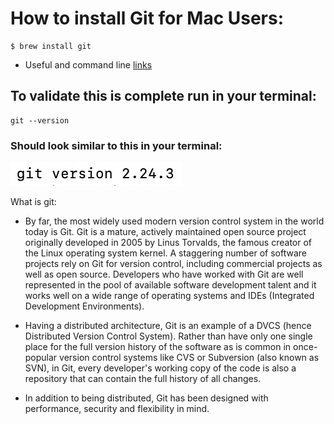 # How to install Git for Mac Users:

```
$ brew install git
```
* Useful and command line [links](https://git-scm.com/download/mac)

## To validate this is complete run in your terminal:
```
git --version
```
### Should look similar to this in your terminal:

![](assets/git-version.png)

What is git:
* By far, the most widely used modern version control system in the world today is Git. Git is a mature, actively maintained open source project originally developed in 2005 by Linus Torvalds, the famous creator of the Linux operating system kernel. A staggering number of software projects rely on Git for version control, including commercial projects as well as open source. Developers who have worked with Git are well represented in the pool of available software development talent and it works well on a wide range of operating systems and IDEs (Integrated Development Environments).

* Having a distributed architecture, Git is an example of a DVCS (hence Distributed Version Control System). Rather than have only one single place for the full version history of the software as is common in once-popular version control systems like CVS or Subversion (also known as SVN), in Git, every developer's working copy of the code is also a repository that can contain the full history of all changes.

* In addition to being distributed, Git has been designed with performance, security and flexibility in mind.

